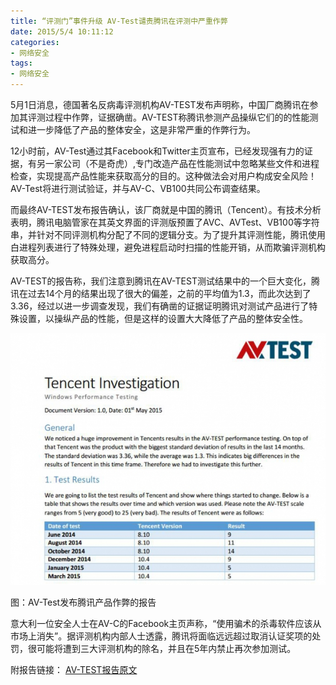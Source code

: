 ```yaml
---
title: “评测门”事件升级 AV-Test谴责腾讯在评测中严重作弊
date: 2015/5/4 10:11:12
categories:
- 网络安全
tags:
- 网络安全
---
```

5月1日消息，德国著名反病毒评测机构AV-TEST发布声明称，中国厂商腾讯在参加其评测过程中作弊，证据确凿。AV-TEST称腾讯参测产品操纵它们的的性能测试和进一步降低了产品的整体安全，这是非常严重的作弊行为。

12小时前，AV-Test通过其Facebook和Twitter主页宣布，已经发现强有力的证据，有另一家公司（不是奇虎）,专门改造产品在性能测试中忽略某些文件和进程检查，实现提高产品性能来获取高分的目的。这种做法会对用户构成安全风险！AV-Test将进行测试验证，并与AV-C、VB100共同公布调查结果。
<!--more-->

而最终AV-TEST发布报告确认，该厂商就是中国的腾讯（Tencent）。有技术分析表明，腾讯电脑管家在其英文界面的评测版预置了AVC、AVTest、VB100等字符串，并针对不同评测机构分配了不同的逻辑分支。为了提升其评测性能，腾讯使用白进程列表进行了特殊处理，避免进程启动时扫描的性能开销，从而欺骗评测机构获取高分。

AV-TEST的报告称，我们注意到腾讯在AV-TEST测试结果中的一个巨大变化，腾讯在过去14个月的结果出现了很大的偏差，之前的平均值为1.3，而此次达到了3.36，经过以进一步调查发现，我们有确凿的证据证明腾讯对测试产品进行了特殊设置，以操纵产品的性能，但是这样的设置大大降低了产品的整体安全性。

 ![AV-Test发布腾讯产品作弊的报告](/pictures/AV-TEST-TT/1.jpg)
 
 图：AV-Test发布腾讯产品作弊的报告

意大利一位安全人士在AV-C的Facebook主页声称，“使用骗术的杀毒软件应该从市场上消失”。据评测机构内部人士透露，腾讯将面临远远超过取消认证奖项的处罚，很可能将遭到三大评测机构的除名，并且在5年内禁止再次参加测试。

附报告链接： [AV-TEST报告原文](http://av-test.com/tests/projects/av-test_tencent_performance_issue.pdf)
